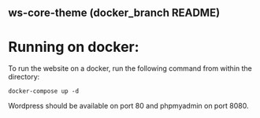 ## ws-core-theme (docker_branch README)

# Running on docker:

To run the website on a docker, run the following command from within the directory:

````
docker-compose up -d
````
Wordpress should be available on port 80 and phpmyadmin on port 8080.
